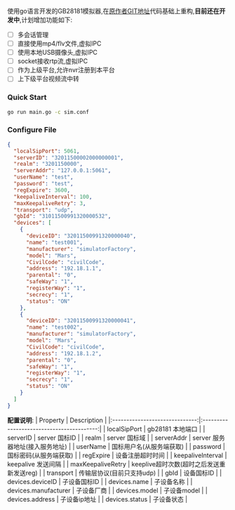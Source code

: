 使用go语言开发的GB28181模拟器,在[原作者GIT地址](https://github.com/lzh2nix/gb28181Simulator)代码基础上重构,**目前还在开发中**,计划增加功能如下:
- [ ] 多会话管理
- [ ] 直接使用mp4/flv文件,虚拟IPC
- [ ] 使用本地USB摄像头,虚拟IPC
- [ ] socket接收rtp流,虚拟IPC
- [ ] 作为上级平台,允许nvr注册到本平台
- [ ] 上下级平台视频流中转

### Quick Start

```bash
go run main.go -c sim.conf
```

### Configure File
```json
{
  "localSipPort": 5061,
  "serverID": "32011500002000000001",
  "realm": "3201150000",
  "serverAddr": "127.0.0.1:5061",
  "userName": "test",
  "password": "test",
  "regExpire": 3600,
  "keepaliveInterval": 100,
  "maxKeepaliveRetry": 3,
  "transport": "udp",
  "gbId": "31011500991320000532",
  "devices": [
    {
      "deviceID": "32011500991320000040",
      "name": "test001",
      "manufacturer": "simulatorFactory",
      "model": "Mars",
      "CivilCode": "civilCode",
      "address": "192.18.1.1",
      "parental": "0",
      "safeWay": "1",
      "registerWay": "1",
      "secrecy": "1",
      "status": "ON"
    },
    {
      "deviceID": "32011500991320000041",
      "name": "test002",
      "manufacturer": "simulatorFactory",
      "model": "Mars",
      "CivilCode": "civilCode",
      "address": "192.18.1.2",
      "parental": "0",
      "safeWay": "1",
      "registerWay": "1",
      "secrecy": "1",
      "status": "ON"
    }
  ]
}
```
**配置说明**:
|          Property              |              Description                  |
|:------------------------------:|:-----------------------------------------:|
|          localSipPort          |              gb28181 本地端口              |
|            serverID            |               server 国标ID                |
|              realm             |               server 国标域               |
|           serverAddr           |      server 服务器地址(接入服务地址)      |
|            userName            |          国标用户名(从服务端获取)         |
|            password            |           国标密码(从服务端获取)          |
|            regExpire           |              设备注册超时时间             |
|        keepaliveInterval       |             keepalive 发送间隔            |
|        maxKeepaliveRetry       | keeplive超时次数(超时之后发送重新发送reg) |
|            transport           |         传输层协议(目前只支持udp)         |
|              gbId              |                 设备国标ID                |
|        devices.deviceID        |                子设备国标ID               |
|          devices.name          |                 子设备名称                |
|      devices.manufacturer      |                 子设备厂商                |
|          devices.model         |                子设备model                |
|         devices.address        |                子设备ip地址               |
|         devices.status         |                 子设备状态                |
